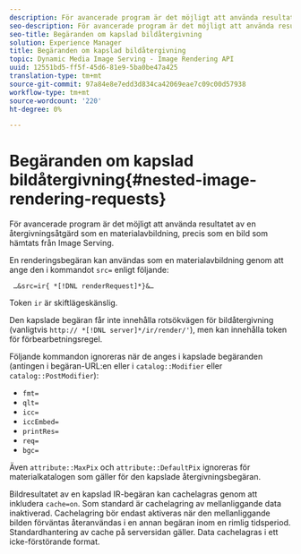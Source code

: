 ```yaml
---
description: För avancerade program är det möjligt att använda resultatet av en återgivningsåtgärd som en materialavbildning, precis som en bild som hämtats från Image Serving.
seo-description: För avancerade program är det möjligt att använda resultatet av en återgivningsåtgärd som en materialavbildning, precis som en bild som hämtats från Image Serving.
seo-title: Begäranden om kapslad bildåtergivning
solution: Experience Manager
title: Begäranden om kapslad bildåtergivning
topic: Dynamic Media Image Serving - Image Rendering API
uuid: 12551bd5-ff5f-45d6-81e9-5ba0be47a425
translation-type: tm+mt
source-git-commit: 97a84e8e7edd3d834ca42069eae7c09c00d57938
workflow-type: tm+mt
source-wordcount: '220'
ht-degree: 0%

---
```



# Begäranden om kapslad bildåtergivning{#nested-image-rendering-requests}

För avancerade program är det möjligt att använda resultatet av en återgivningsåtgärd som en materialavbildning, precis som en bild som hämtats från Image Serving.

En renderingsbegäran kan användas som en materialavbildning genom att ange den i kommandot `src=` enligt följande:

` …&src=ir{ *[!DNL renderRequest]*}&…`

Token `ir` är skiftlägeskänslig.

Den kapslade begäran får inte innehålla rotsökvägen för bildåtergivning (vanligtvis `http:// *[!DNL server]*/ir/render/'`), men kan innehålla token för förbearbetningsregel.

Följande kommandon ignoreras när de anges i kapslade begäranden (antingen i begäran-URL:en eller i `catalog::Modifier` eller `catalog::PostModifier`):

* `fmt=`
* `qlt=`
* `icc=`
* `iccEmbed=`
* `printRes=`
* `req=`
* `bgc=`

Även `attribute::MaxPix` och `attribute::DefaultPix` ignoreras för materialkatalogen som gäller för den kapslade återgivningsbegäran.

Bildresultatet av en kapslad IR-begäran kan cachelagras genom att inkludera `cache=on`. Som standard är cachelagring av mellanliggande data inaktiverad. Cachelagring bör endast aktiveras när den mellanliggande bilden förväntas återanvändas i en annan begäran inom en rimlig tidsperiod. Standardhantering av cache på serversidan gäller. Data cachelagras i ett icke-förstörande format.
